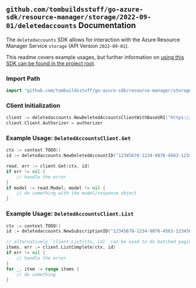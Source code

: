 
## `github.com/tombuildsstuff/go-azure-sdk/resource-manager/storage/2022-09-01/deletedaccounts` Documentation

The `deletedaccounts` SDK allows for interaction with the Azure Resource Manager Service `storage` (API Version `2022-09-01`).

This readme covers example usages, but further information on [using this SDK can be found in the project root](https://github.com/tombuildsstuff/go-azure-sdk/tree/main/docs).

### Import Path

```go
import "github.com/tombuildsstuff/go-azure-sdk/resource-manager/storage/2022-09-01/deletedaccounts"
```


### Client Initialization

```go
client := deletedaccounts.NewDeletedAccountsClientWithBaseURI("https://management.azure.com")
client.Client.Authorizer = authorizer
```


### Example Usage: `DeletedAccountsClient.Get`

```go
ctx := context.TODO()
id := deletedaccounts.NewDeletedAccountID("12345678-1234-9876-4563-123456789012", "locationValue", "deletedAccountValue")

read, err := client.Get(ctx, id)
if err != nil {
	// handle the error
}
if model := read.Model; model != nil {
	// do something with the model/response object
}
```


### Example Usage: `DeletedAccountsClient.List`

```go
ctx := context.TODO()
id := deletedaccounts.NewSubscriptionID("12345678-1234-9876-4563-123456789012")

// alternatively `client.List(ctx, id)` can be used to do batched pagination
items, err := client.ListComplete(ctx, id)
if err != nil {
	// handle the error
}
for _, item := range items {
	// do something
}
```
